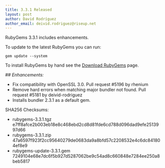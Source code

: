 ```yaml
---
title: 3.3.1 Released
layout: post
author: David Rodríguez
author_email: deivid.rodriguez@riseup.net
---
```


RubyGems 3.3.1 includes enhancements.

To update to the latest RubyGems you can run:

    gem update --system

To install RubyGems by hand see the [Download RubyGems][download] page.


_## Enhancements:_

* Fix compatibility with OpenSSL 3.0. Pull request #5196 by rhenium
* Remove hard errors when matching major bundler not found. Pull request
  #5181 by deivid-rodriguez
* Installs bundler 2.3.1 as a default gem.


SHA256 Checksums:

* rubygems-3.3.1.tgz  
  e7ff8afce2b003eb18e8c468ebd2cd8d81fde6cd788d096dad9efe2513997d66
* rubygems-3.3.1.zip  
  47a6597f923f2cc95640279de0683da9a8bfd57c2208532e4c6dc841804ef8e9
* rubygems-update-3.3.1.gem  
  7249104e68e7dc6f5b927d5287062be9c54ad8c660848e7284ee250a8beb5817


[download]: https://rubygems.org/pages/download

